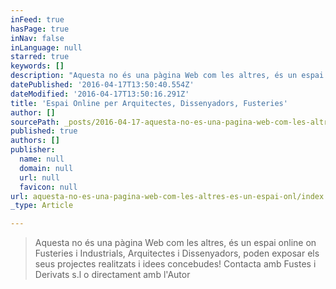 ```yaml
---
inFeed: true
hasPage: true
inNav: false
inLanguage: null
starred: true
keywords: []
description: "Aquesta no és una pàgina Web com les altres, és un espai online on exposar idees, projectes realitzats i idees concebudes! Contacta amb Fustes i Derivats s.l o directament amb l'Autor!\_"
datePublished: '2016-04-17T13:50:40.554Z'
dateModified: '2016-04-17T13:50:16.291Z'
title: 'Espai Online per Arquitectes, Dissenyadors, Fusteries'
author: []
sourcePath: _posts/2016-04-17-aquesta-no-es-una-pagina-web-com-les-altres-es-un-espai-onl.md
published: true
authors: []
publisher:
  name: null
  domain: null
  url: null
  favicon: null
url: aquesta-no-es-una-pagina-web-com-les-altres-es-un-espai-onl/index.html
_type: Article

---
```

> Aquesta no és una pàgina Web com les altres, és un espai online on Fusteries i Industrials, Arquitectes  i Dissenyadors, poden exposar els seus projectes realitzats i idees concebudes! Contacta amb Fustes i Derivats s.l o directament amb l'Autor